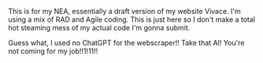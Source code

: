 This is for my NEA, essentially a draft version of my website Vivace.
I'm using a mix of RAD and Agile coding.
This is just here so I don't make a total hot steaming mess of my actual code I'm gonna submit.

Guess what, I used no ChatGPT for the webscraper!! Take that AI! You're not coming for my job!!1!11!!
